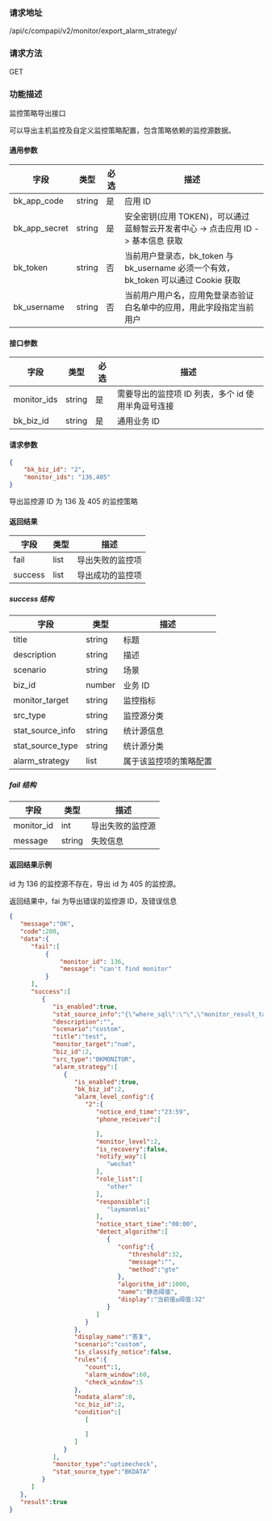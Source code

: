 ### 请求地址

/api/c/compapi/v2/monitor/export_alarm_strategy/

### 请求方法

GET

### 功能描述

监控策略导出接口

可以导出主机监控及自定义监控策略配置，包含策略依赖的监控源数据。

#### 通用参数

| 字段 | 类型 | 必选 | 描述 |
|-----------|------------|--------|------------|
| bk_app_code  | string    | 是 | 应用 ID     |
| bk_app_secret| string    | 是 | 安全密钥(应用 TOKEN)，可以通过 蓝鲸智云开发者中心 -&gt; 点击应用 ID -&gt; 基本信息 获取 |
| bk_token     | string    | 否 | 当前用户登录态，bk_token 与 bk_username 必须一个有效，bk_token 可以通过 Cookie 获取 |
| bk_username  | string    | 否 | 当前用户用户名，应用免登录态验证白名单中的应用，用此字段指定当前用户 |

#### 接口参数

| 字段       | 类型 | 必选 | 描述                   |
| ---------- | ---- | ---- | ---------------------- |
| monitor_ids | string | 是   | 需要导出的监控项 ID 列表，多个 id 使用半角逗号连接 |
| bk_biz_id  | string  | 是   | 通用业务 ID|

#### 请求参数

```json
{
    "bk_biz_id": "2",
    "monitor_ids": "136,405"
}
```

导出监控源 ID 为 136 及 405 的监控策略

#### 返回结果

| 字段    | 类型 | 描述             |
| ------- | ---- | ---------------- |
| fail    | list | 导出失败的监控项 |
| success | list | 导出成功的监控项 |

##### success 结构

| 字段             | 类型   | 描述                   |
| ---------------- | ------ | ---------------------- |
| title            | string | 标题                   |
| description      | string | 描述                   |
| scenario         | string | 场景                   |
| biz_id           | number | 业务 ID                 |
| monitor_target   | string | 监控指标               |
| src_type         | string | 监控源分类             |
| stat_source_info | string | 统计源信息             |
| stat_source_type | string | 统计源分类             |
| alarm_strategy   | list   | 属于该监控项的策略配置 |

##### fail 结构

| 字段       | 类型   | 描述             |
| ---------- | ------ | ---------------- |
| monitor_id | int    | 导出失败的监控源 |
| message    | string | 失败信息         |

#### 返回结果示例

id 为 136 的监控源不存在，导出 id 为 405 的监控源。

返回结果中，fai 为导出错误的监控源 ID，及错误信息

```json
{
   "message":"OK",
   "code":200,
   "data":{
      "fail":[
		  {
              "monitor_id": 136,
              "message": "can't find monitor"
		  }
      ],
      "success":[
         {
            "is_enabled":true,
            "stat_source_info":"{\"where_sql\":\"\",\"monitor_result_table_id\":\"2_ing_test\",\"count_freq\":60,\"unit_conversion\":1.0,\"aggregator\":\"sum\",\"monitor_field\":\"num\",\"unit\":\"\",\"dimensions\":[\"_server_\"]}",
            "description":"",
            "scenario":"custom",
            "title":"test",
            "monitor_target":"num",
            "biz_id":2,
            "src_type":"BKMONITOR",
            "alarm_strategy":[
               {
                  "is_enabled":true,
                  "bk_biz_id":2,
                  "alarm_level_config":{
                     "2":{
                        "notice_end_time":"23:59",
                        "phone_receiver":[

                        ],
                        "monitor_level":2,
                        "is_recovery":false,
                        "notify_way":[
                           "wechat"
                        ],
                        "role_list":[
                           "other"
                        ],
                        "responsible":[
                           "laymanmlai"
                        ],
                        "notice_start_time":"00:00",
                        "detect_algorithm":[
                           {
                              "config":{
                                 "threshold":32,
                                 "message":"",
                                 "method":"gte"
                              },
                              "algorithm_id":1000,
                              "name":"静态阈值",
                              "display":"当前值≥阈值:32"
                           }
                        ]
                     }
                  },
                  "display_name":"答复",
                  "scenario":"custom",
                  "is_classify_notice":false,
                  "rules":{
                     "count":1,
                     "alarm_window":60,
                     "check_window":5
                  },
                  "nodata_alarm":0,
                  "cc_biz_id":2,
                  "condition":[
                     [

                     ]
                  ]
               }
            ],
            "monitor_type":"uptimecheck",
            "stat_source_type":"BKDATA"
         }
      ]
   },
   "result":true
}

```
